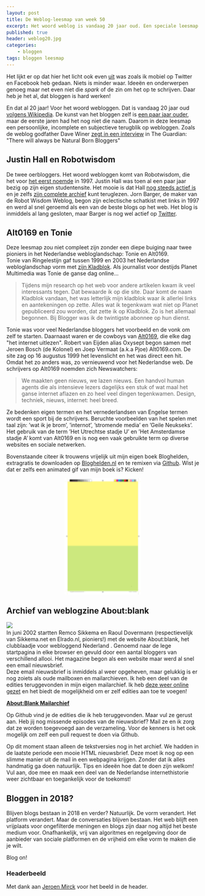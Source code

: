 ```yaml
---
layout: post
title: De Weblog-leesmap van week 50
excerpt: Het woord weblog is vandaag 20 jaar oud. Een speciale leesmap met speciale links.
published: true
header: weblog20.jpg
categories: 
    - bloggen
tags: bloggen leesmap
---
```

Het lijkt er op dat hier het licht ook even [uit][1] was zoals ik mobiel op Twitter en Facebook heb gedaan. Niets is minder waar. Ideeën en onderwerpen genoeg maar net even niet die _spark_ of de zin om het op te schrijven. Daar heb je het al, dat bloggen is hard werken! 

En dat al 20 jaar! Voor het woord webloggen. Dat is vandaag 20 jaar oud [volgens Wikipedia][2]. De kunst van het bloggen zelf is [een paar jaar ouder][3], maar de eerste jaren had het nog niet die naam. Daarom in deze leesmap een persoonlijke, incomplete en subjectieve terugblik op webloggen. Zoals de weblog godfather Dave Winer [zegt in een interview][4] in The Guardian: "There will always be Natural Born Bloggers" 

## Justin Hall en Robotwisdom
De twee oerbloggers. Het woord webloggen komt van Robotwisdom, die het voor [het eerst noemde][5] in 1997. Justin Hall was toen al een paar jaar bezig op zijn eigen studentensite. Het mooie is dat Hall [nog steeds actief is][6] en je zelfs [zijn complete archief][7] kunt teruglezen. Jorn Barger, de maker van de Robot Wisdom Weblog, begon zijn eclectische schatkist met links in 1997 en werd al snel geroemd als een van de beste blogs op het web. Het blog is inmiddels al lang gesloten, maar Barger is nog wel actief op [Twitter][8].

## Alt0169 en Tonie
Deze leesmap zou niet compleet zijn zonder een diepe buiging naar twee pioniers in het Nederlandse webloglandschap: Tonie en Alt0169.  
Tonie van Ringelestijn gaf tussen 1999 en 2003 het Nederlandse webloglandschap vorm met [zijn Kladblok][9]. Als journalist voor destijds Planet Multimedia was Tonie de ganse dag online...

> Tijdens mijn research op het web voor andere artikelen kwam ik veel interessants tegen. Dat bewaarde ik op die site. Daar komt de naam Kladblok vandaan, het was letterlijk mijn kladblok waar ik allerlei links en aantekeningen op zette. Alles wat ik tegenkwam wat niet op Planet gepubliceerd zou worden, dat zette ik op Kladblok. Zo is het allemaal begonnen. Bij Blogger was ik de twintigste abonnee op hun dienst.

Tonie was voor veel Nederlandse bloggers het voorbeeld en de vonk om zelf te starten. Daarnaast waren er de cowboys van [Alt0169][10], die elke dag "het internet uitlezen". Robert van Eijden alias Oxysept begon samen met Jeroen Bosch (de Kolonel) en Joep Vermaat (a.k.a Pjoe) Alt0169.com. De site zag op 
16 augustus 1999 het levenslicht en het was direct een hit. Omdat het zo anders was, zo vernieuwend voor het Nederlandse web. De schrijvers op Alt0169 noemden zich Newswatchers: 
> We maakten geen nieuws, we lazen nieuws. Een handvol human agents die als intensieve lezers dagelijks een stuk of wat maal het ganse internet aflazen en zo heel veel dingen tegenkwamen. Design, techniek, nieuws, internet: heel breed.

Ze bedenken eigen termen en het vernederlandsen van Engelse termen wordt een sport bij de schrijvers. Beruchte voorbeelden van het spelen met taal zijn: ’wat ik je brom’, ’internot’, ’stromende media’ en ’Geile Neukseks’. Het 
gebruik van de term ’Het Utrechtse stadje U’ en ’Het Amsterdamse stadje A’ komt van Alt0169 en is nog een vaak gebruikte term op diverse websites en sociale netwerken.

Bovenstaande citeer ik trouwens vrijelijk uit mijn eigen boek Bloghelden, extragratis te downloaden op [Bloghelden.nl][11] en te remixen via [Github][12]. Wist je dat er zelfs een animated gif van mijn boek is? Kicken!

<img src="/images/bloghelden-boekversie.gif" alt="Animated bloghelden" style="width: 200px; display: block; margin: 0 auto;"/>

## Archief van weblogzine About:blank
![][image-2]  
In juni 2002 startten Remco Sikkema en Raoul Dovermann (respectievelijk van Sikkema.net en Elrado.nl, pioniers!) met de website About:blank, het clubblaadje voor webloggend Nederland . Genoemd naar de lege startpagina in elke browser en gevuld door een aantal bloggers van verschillend allooi. Het magazine begon als een website maar werd al snel een email nieuwsbrief.   
Deze email nieuwsbrief is inmiddels al weer opgeheven, maar gelukkig is er nog zoiets als oude mailboxen en mailarchieven. Ik heb een deel van de edities teruggevonden in mijn eigen mailarchief. Ik heb [deze weer online gezet][13] en het biedt de mogelijkheid om er zelf edities aan toe te voegen!

**[About:Blank Mailarchief][14]**

Op Github vind je de edities die ik heb teruggevonden. Maar vul ze gerust aan. Heb jij nog missende episodes van de nieuwsbrief? Mail ze en ik zorg dat ze worden toegevoegd aan de verzameling. Voor de kenners is het ook mogelijk om zelf een pull request te doen via Github.

Op dit moment staan alleen de tekstversies nog in het archief. We hadden in de laatste periode een mooie HTML nieuwsbrief. Deze moet ik nog op een slimme manier uit de mail in een webpagina krijgen. Zonder dat ik alles handmatig ga doen natuurlijk. Tips en ideeën hoe dat te doen zijn welkom! Vul aan, doe mee en maak een deel van de Nederlandse internethistorie weer zichtbaar en toegankelijk voor de toekomst!

## Bloggen in 2018?
Blijven blogs bestaan in 2018 en verder? Natuurlijk. De vorm verandert. Het platform verandert. Maar de conversaties blijven bestaan. Het web blijft een vrijplaats voor ongefilterde meningen en blogs zijn daar nog altijd het beste medium voor. Onafhankelijk, vrij van algoritmes en regelgeving door de aanbieder van sociale platformen en de vrijheid om elke vorm te maken die je wilt. 

Blog on!

### Headerbeeld
Met dank aan [Jeroen Mirck][15] voor het beeld in de header.

[1]:	/uit
[2]:	https://en.wikipedia.org/wiki/Blog#cite_ref-9
[3]:	https://www.theguardian.com/media/2014/jan/29/blog-turns-twenty-conversation-internet-pioneers
[4]:	https://www.theguardian.com/media/2014/jan/29/blog-turns-twenty-conversation-internet-pioneers
[5]:	https://web.archive.org/web/19991128034650/http://robotwisdom.com:80/log1997m12.html
[6]:	http://links.net/
[7]:	http://links.net/vita/web/start/original.html
[8]:	https://twitter.com/bnroj
[9]:	http://www.tonie.net/index.php
[10]:	http://web.archive.org/web/20010601162542/http://www.alt0169.com:80/
[11]:	http://bloghelden.nl/
[12]:	https://github.com/frankmeeuwsen/Bloghelden
[13]:	https://github.com/frankmeeuwsen/AboutBlank-Edities
[14]:	https://github.com/frankmeeuwsen/AboutBlank-Edities
[15]:	https://www.flickr.com/photos/comicbase/2111783373/in/photolist-4dHdwk-4dBrCa-4pn94d-4pi5XZ-4pn847-4pn8Dm-4pi6yB-4pn8rE-4pi6Ze-4pi5Cr

[image-1]:	/images/bloghelden-boekversie.gif
[image-2]:	/images/abfront.jpg